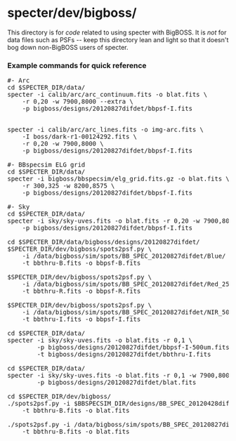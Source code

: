 specter/dev/bigboss/
====================

This directory is for *code* related to using specter with BigBOSS.
It is *not* for data files such as PSFs -- keep this directory lean
and light so that it doesn't bog down non-BigBOSS users of specter.

### Example commands for quick reference ###

<pre>
#- Arc 
cd $SPECTER_DIR/data/
specter -i calib/arc/arc_continuum.fits -o blat.fits \
    -r 0,20 -w 7900,8000 --extra \
    -p bigboss/designs/20120827difdet/bbpsf-I.fits
    
    
specter -i calib/arc/arc_lines.fits -o img-arc.fits \
    -I boss/dark-r1-00124292.fits \
    -r 0,20 -w 7900,8000 \
    -p bigboss/designs/20120827difdet/bbpsf-I.fits

#- BBspecsim ELG grid
cd $SPECTER_DIR/data/
specter -i bigboss/bbspecsim/elg_grid.fits.gz -o blat.fits \
    -r 300,325 -w 8200,8575 \
    -p bigboss/designs/20120827difdet/bbpsf-I.fits
    
#- Sky
cd $SPECTER_DIR/data/
specter -i sky/sky-uves.fits -o blat.fits -r 0,20 -w 7900,8000 --extra \
    -p bigboss/designs/20120827difdet/bbpsf-I.fits
        
cd $SPECTER_DIR/data/bigboss/designs/20120827difdet/
$SPECTER_DIR/dev/bigboss/spots2psf.py \
    -i /data/bigboss/sim/spots/BB_SPEC_20120827difdet/Blue/ \
    -t bbthru-B.fits -o bbpsf-B.fits

$SPECTER_DIR/dev/bigboss/spots2psf.py \
    -i /data/bigboss/sim/spots/BB_SPEC_20120827difdet/Red_250/ \
    -t bbthru-R.fits -o bbpsf-R.fits

$SPECTER_DIR/dev/bigboss/spots2psf.py \
    -i /data/bigboss/sim/spots/BB_SPEC_20120827difdet/NIR_500/ \
    -t bbthru-I.fits -o bbpsf-I.fits
        
cd $SPECTER_DIR/data/
specter -i sky/sky-uves.fits -o blat.fits -r 0,1 \
        -p bigboss/designs/20120827difdet/bbpsf-I-500um.fits \
        -t bigboss/designs/20120827difdet/bbthru-I.fits

cd $SPECTER_DIR/data/
specter -i sky/sky-uves.fits -o blat.fits -r 0,1 -w 7900,8000 \
        -p bigboss/designs/20120827difdet/blat.fits

cd $SPECTER_DIR/dev/bigboss/
./spots2psf.py -i $BBSPECSIM_DIR/designs/BB_SPEC_20120428difdet/spots/Blue/ \
    -t bbthru-B.fits -o blat.fits 

./spots2psf.py -i /data/bigboss/sim/spots/BB_SPEC_20120827difdet/Blue/ \
    -t bbthru-B.fits -o blat.fits 
</pre>
